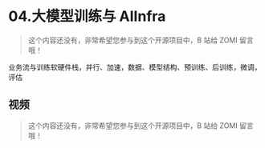 <!--Copyright © ZOMI 适用于[License](https://github.com/Infrasys-AI/AIInfra)版权许可-->

# 04.大模型训练与 AIInfra

> 这个内容还没有，非常希望您参与到这个开源项目中，B 站给 ZOMI 留言哦！

业务流与训练软硬件栈，并行、加速，数据、模型结构、预训练、后训练，微调，评估

## 视频

> 这个内容还没有，非常希望您参与到这个开源项目中，B 站给 ZOMI 留言哦！
